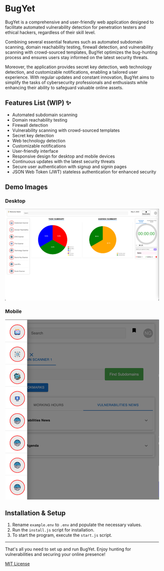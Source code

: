 # BugYet

BugYet is a comprehensive and user-friendly web application designed to facilitate automated vulnerability detection for penetration testers and ethical hackers, regardless of their skill level.

Combining several essential features such as automated subdomain scanning, domain reachability testing, firewall detection, and vulnerability scanning with crowd-sourced templates, BugYet optimizes the bug-hunting process and ensures users stay informed on the latest security threats.

Moreover, the application provides secret key detection, web technology detection, and customizable notifications, enabling a tailored user experience. With regular updates and constant innovation, BugYet aims to simplify the tasks of cybersecurity professionals and enthusiasts while enhancing their ability to safeguard valuable online assets.

## Features List (WIP) ✨

- Automated subdomain scanning
- Domain reachability testing
- Firewall detection
- Vulnerability scanning with crowd-sourced templates
- Secret key detection
- Web technology detection
- Customizable notifications
- User-friendly interface
- Responsive design for desktop and mobile devices
- Continuous updates with the latest security threats
- Secure user authentication with signup and signin pages
- JSON Web Token (JWT) stateless authentication for enhanced security

## Demo Images

### Desktop
![BugYet Desktop Demo Screenshot](./demo/BugYet-Desktop.png)

### Mobile
![BugYet Mobile Demo Screenshot](./demo/BugYet-Phone.png)

## Installation & Setup

1. Rename `example.env` to `.env` and populate the necessary values.
2. Run the `install.js` script for installation.
3. To start the program, execute the `start.js` script.

---

That's all you need to set up and run BugYet. Enjoy hunting for vulnerabilities and securing your online presence!

[MIT License](LICENSE)